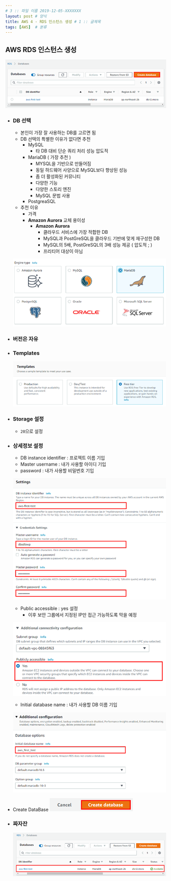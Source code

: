 ```yaml
---
# 3 :: 파일 이름 2019-12-05-XXXXXXX  
layout: post # 양식 
title: AWS 4 - RDS 인스턴스 생성 # 1 :: 글제목
tags: [AWS]  # 분류
---
```


## AWS RDS 인스턴스 생성
  ![create-database](../img/2020-06-06-AWS-4-RDS-인스턴스-생성/create-database.png)

  - ### DB 선택
    - 본인이 가장 잘 사용하는 DB를 고르면 됨
    - DB 선택의 특별한 이유가 없다면 추천
      - MySQL
        - 타 DB 대비 단순 쿼리 처리 성능 압도적
      - MariaDB ( 가장 추천 )
        - MYSQL을 기반으로 만들어짐
        - 동일 하드웨어 사양으로 MySQL보다 향상된 성능
        - 좀 더 활성화된 커뮤니티
        - 다양한 기능
        - 다양한 스토리 엔진
        - MySQL 문법 사용
      - PostgreaSQL 
    - 추천 이유
      - 가격
      - **Amazon Aurora** 교체 용이성
        - **Amazon Aurora**
          - 클라우드 서비스에 가장 적합한 DB
          - MySQL과 PostGreSQL을 클라우드 기반에 맞게 재구성한 DB
          - MySQL의 5배, PostGreSQL의 3배 성능 제공 ( 압도적 ; )
          - 프리티어 대상이 아님
        
    ![select-database](../img/2020-06-06-AWS-4-RDS-인스턴스-생성/select-database.png)
  
  - ### 버전은 자유

  - ### Templates
    ![select-template](../img/2020-06-06-AWS-4-RDS-인스턴스-생성/select-template.png)


  - ### Storage 설정
    - `20`으로 설정

  - ### 상세정보 설정
    - DB instance identifier : 프로젝트 이름 기입
    - Master username : 내가 사용할 아이디 기입
    - password : 내가 사용할 비밀번호 기입
    
    ![set-detail](../img/2020-06-06-AWS-4-RDS-인스턴스-생성/set-detail.png)

    - Public accessible : yes 설정
      - 이후 보안 그룹에서 지정된 IP만 접근 가능하도록 막을 예정

    ![public-access](../img/2020-06-06-AWS-4-RDS-인스턴스-생성/public-access.png)

    - Initial database name : 내가 사용할 DB 이름 기입

    ![set-db-name](../img/2020-06-06-AWS-4-RDS-인스턴스-생성/set-db-name.png)

  - Create DataBase
    ![create-database-btn](../img/2020-06-06-AWS-4-RDS-인스턴스-생성/create-database-btn.png)

  - ### 짜자잔
    ![result](../img/2020-06-06-AWS-4-RDS-인스턴스-생성/result.png)
  